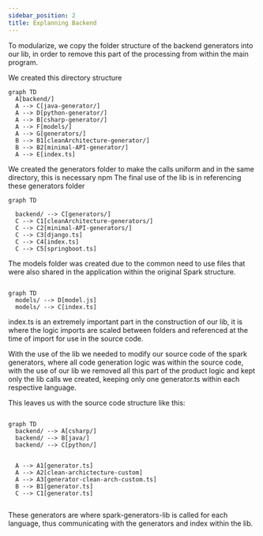 ```yaml
---
sidebar_position: 2
title: Explanning Backend
---
```



To modularize, we copy the folder structure of the backend generators into our lib, in order to remove this part of the processing from within the main program.

We created this directory structure
```mermaid
graph TD
  A[backend/]
  A --> C[java-generator/]
  A --> D[python-generator/]
  A --> B[csharp-generator/]
  A --> F[models/]
  A --> G[generators/]
  B --> B1[cleanArchitecture-generator/]
  B --> B2[minimal-API-generator/]
  A --> E[index.ts]

```
We created the generators folder to make the calls uniform and in the same directory, this is necessary npm
The final use of the lib is in referencing these generators folder
```mermaid
graph TD

  backend/ --> C[generators/]
  C --> C1[cleanArchitecture-generators/]
  C --> C2[minimal-API-generators/]
  C --> C3[django.ts]
  C --> C4[index.ts]
  C --> C5[springboot.ts]
```

The models folder was created due to the common need to use files that were also shared in the application within the original Spark structure.

```mermaid

graph TD
  models/ --> D[model.js]
  models/ --> C[index.ts]

```

index.ts is an extremely important part in the construction of our lib, it is where the logic imports are scaled between folders and referenced at the time of import for use in the source code.

With the use of the lib we needed to modify our source code of the spark generators, where all code generation logic was within the source code, with the use of our lib we removed all this part of the product logic and kept only the lib calls we created, keeping only one generator.ts within each respective language.

This leaves us with the source code structure like this:


```mermaid

graph TD
  backend/ --> A[csharp/]
  backend/ --> B[java/]
  backend/ --> C[python/]
  
  
  A --> A1[generator.ts]
  A --> A2[clean-archictecture-custom]
  A --> A3[generator-clean-arch-custom.ts]
  B --> B1[generator.ts]
  C --> C1[generator.ts]
  
```


These generators are where spark-generators-lib is called for each language, thus communicating with the generators and index within the lib.